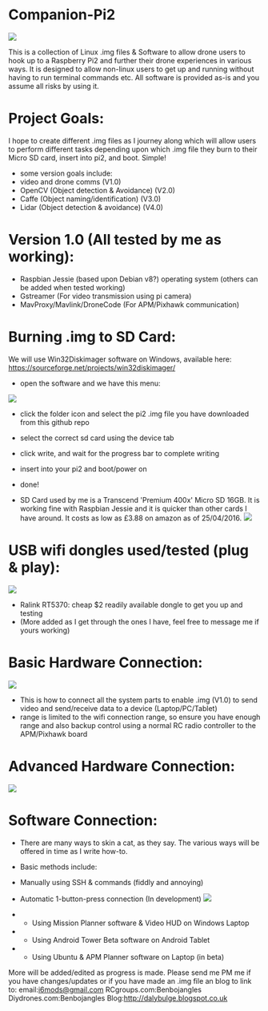 # Companion-Pi2
![](https://github.com/benb0jangles/Companion-Pi2/blob/master/Images%20for%20readme/ardupilot_logo2.png)

This is a collection of Linux .img files & Software to allow drone users to hook up to a Raspberry Pi2 and further their drone experiences in various ways. It is designed to allow non-linux users to get up and running without having to run terminal commands etc. All software is provided as-is and you assume all risks by using it. 

# Project Goals:
I hope to create different .img files as I journey along which will allow users to perform different tasks depending upon which .img file they burn to their Micro SD card, insert into pi2, and boot. Simple!
- some version goals include:
- video and drone comms (V1.0)
- OpenCV (Object detection & Avoidance) (V2.0)
- Caffe (Object naming/identification) (V3.0)
- Lidar (Object detection & avoidance) (V4.0)

# Version 1.0 (All tested by me as working):
- Raspbian Jessie (based upon Debian v8?) operating system (others can be added when tested working)
- Gstreamer (For video transmission using pi camera)
- MavProxy/Mavlink/DroneCode (For APM/Pixhawk communication)

# Burning .img to SD Card:
We will use Win32Diskimager software on Windows, available here: https://sourceforge.net/projects/win32diskimager/

- open the software and we have this menu:

![](https://github.com/benb0jangles/Companion-Pi2/blob/master/Images%20for%20readme/Win32DiskImager.png)
- click the folder icon and select the pi2 .img file you have downloaded from this github repo
- select the correct sd card using the device tab
- click write, and wait for the progress bar to complete writing
- insert into your pi2 and boot/power on
- done!

- SD Card used by me is a Transcend 'Premium 400x' Micro SD 16GB. It is working fine with Raspbian Jessie and it is quicker than other cards I have around. It costs as low as £3.88 on amazon as of 25/04/2016.
![](https://github.com/benb0jangles/Companion-Pi2/blob/master/Images%20for%20readme/sd16gb.jpg)


# USB wifi dongles used/tested (plug & play):
![](https://github.com/benb0jangles/Companion-Pi2/blob/master/Images%20for%20readme/2016-04-24_001.jpg)
- Ralink RT5370: cheap $2 readily available dongle to get you up and testing
- (More added as I get through the ones I have, feel free to message me if yours working)


# Basic Hardware Connection:
![](https://github.com/benb0jangles/Companion-Pi2/blob/master/Images%20for%20readme/pi2-connections.jpg)
- This is how to connect all the system parts to enable .img (V1.0) to send video and send/receive data to a device (Laptop/PC/Tablet)
- range is limited to the wifi connection range, so ensure you have enough range and also backup control using a normal RC radio controller to the APM/Pixhawk board

# Advanced Hardware Connection:
![](https://github.com/benb0jangles/Companion-Pi2/blob/master/Images%20for%20readme/pi2-connections2.jpg)

# Software Connection:
- There are many ways to skin a cat, as they say. The various ways will be offered in time as I write how-to. 
- Basic methods include:

- Manually using SSH & commands (fiddly and annoying)
- Automatic 1-button-press connection (In development)
![](https://github.com/benb0jangles/Companion-Pi2/blob/master/Images%20for%20readme/2016-04-24_002.jpg)
- - Using Mission Planner software & Video HUD on Windows Laptop
- - Using Android Tower Beta software on Android Tablet
- - Using Ubuntu & APM Planner software on Laptop (in beta)

More will be added/edited as progress is made. Please send me PM me if you have changes/updates or if you have made an .img file an blog to link to: email:i6mods@gmail.com RCgroups.com:Benbojangles Diydrones.com:Benbojangles Blog:http://dalybulge.blogspot.co.uk
